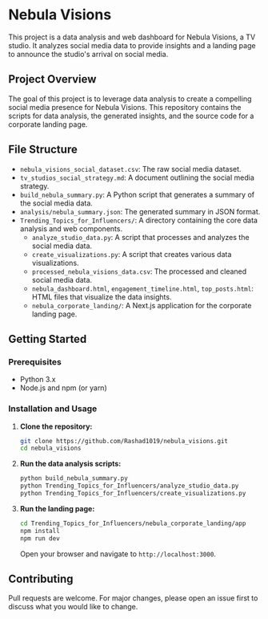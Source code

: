# Nebula Visions

This project is a data analysis and web dashboard for Nebula Visions, a TV studio. It analyzes social media data to provide insights and a landing page to announce the studio's arrival on social media.

## Project Overview

The goal of this project is to leverage data analysis to create a compelling social media presence for Nebula Visions. This repository contains the scripts for data analysis, the generated insights, and the source code for a corporate landing page.

## File Structure

-   `nebula_visions_social_dataset.csv`: The raw social media dataset.
-   `tv_studios_social_strategy.md`: A document outlining the social media strategy.
-   `build_nebula_summary.py`: A Python script that generates a summary of the social media data.
-   `analysis/nebula_summary.json`: The generated summary in JSON format.
-   `Trending_Topics_for_Influencers/`: A directory containing the core data analysis and web components.
    -   `analyze_studio_data.py`: A script that processes and analyzes the social media data.
    -   `create_visualizations.py`: A script that creates various data visualizations.
    -   `processed_nebula_visions_data.csv`: The processed and cleaned social media data.
    -   `nebula_dashboard.html`, `engagement_timeline.html`, `top_posts.html`: HTML files that visualize the data insights.
    -   `nebula_corporate_landing/`: A Next.js application for the corporate landing page.

## Getting Started

### Prerequisites

-   Python 3.x
-   Node.js and npm (or yarn)

### Installation and Usage

1.  **Clone the repository:**
    ```bash
    git clone https://github.com/Rashad1019/nebula_visions.git
    cd nebula_visions
    ```

2.  **Run the data analysis scripts:**
    ```bash
    python build_nebula_summary.py
    python Trending_Topics_for_Influencers/analyze_studio_data.py
    python Trending_Topics_for_Influencers/create_visualizations.py
    ```

3.  **Run the landing page:**
    ```bash
    cd Trending_Topics_for_Influencers/nebula_corporate_landing/app
    npm install
    npm run dev
    ```
    Open your browser and navigate to `http://localhost:3000`.

## Contributing

Pull requests are welcome. For major changes, please open an issue first to discuss what you would like to change.
